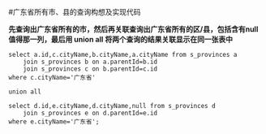 #广东省所有市、县的查询构想及实现代码

**先查询出广东省所有的市，然后再关联查询出广东省所有的区/县，包括含有null值得那一列，最后用 union all 将两个查询的结果关联显示在同一张表中**


    select a.id,c.cityName,b.cityName,a.cityName from s_provinces a
    	join s_provinces b on a.parentId=b.id
    	join s_provinces c on b.parentId=c.id
    where c.cityName='广东省'
    
    union all
    
    select d.id,e.cityName,d.cityName,null from s_provinces d
    	join s_provinces e on d.parentId=e.id
    where e.cityName='广东省';